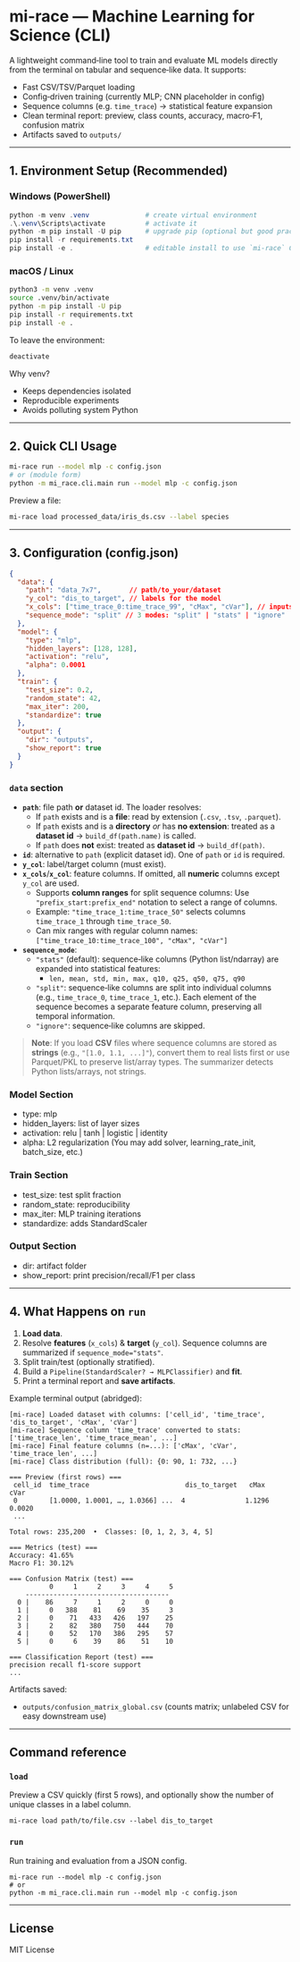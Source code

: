 # mi-race — Machine Learning for Science (CLI)

A lightweight command‑line tool to train and evaluate ML models directly from the terminal on tabular and sequence‑like data. It supports:
- Fast CSV/TSV/Parquet loading
- Config‑driven training (currently MLP; CNN placeholder in config)
- Sequence columns (e.g. `time_trace`) → statistical feature expansion
- Clean terminal report: preview, class counts, accuracy, macro‑F1, confusion matrix
- Artifacts saved to `outputs/`

---

## 1. Environment Setup (Recommended)

### Windows (PowerShell)
```powershell
python -m venv .venv              # create virtual environment
.\.venv\Scripts\activate          # activate it
python -m pip install -U pip      # upgrade pip (optional but good practice)
pip install -r requirements.txt
pip install -e .                  # editable install to use `mi-race` CLI
```

### macOS / Linux
```bash
python3 -m venv .venv
source .venv/bin/activate
python -m pip install -U pip
pip install -r requirements.txt
pip install -e .
```

To leave the environment:
```bash
deactivate
```

Why venv?
- Keeps dependencies isolated
- Reproducible experiments
- Avoids polluting system Python

---

## 2. Quick CLI Usage

```bash
mi-race run --model mlp -c config.json
# or (module form)
python -m mi_race.cli.main run --model mlp -c config.json
```

Preview a file:
```bash
mi-race load processed_data/iris_ds.csv --label species
```

---

## 3. Configuration (config.json)

```json
{
  "data": {
    "path": "data_7x7",       // path/to_your/dataset
    "y_col": "dis_to_target", // labels for the model
    "x_cols": ["time_trace_0:time_trace_99", "cMax", "cVar"], // inputs for the model
    "sequence_mode": "split" // 3 modes: "split" | "stats" | "ignore"
  },
  "model": {
    "type": "mlp",
    "hidden_layers": [128, 128],
    "activation": "relu",
    "alpha": 0.0001
  },
  "train": {
    "test_size": 0.2,
    "random_state": 42,
    "max_iter": 200,
    "standardize": true
  },
  "output": {
    "dir": "outputs",
    "show_report": true
  }
}
```

### `data` section
- **`path`**: file path **or** dataset id. The loader resolves:
  - If `path` exists and is a **file**: read by extension (`.csv`, `.tsv`, `.parquet`).
  - If `path` exists and is a **directory** *or* has **no extension**: treated as a **dataset id** → `build_df(path.name)` is called.
  - If `path` does **not** exist: treated as **dataset id** → `build_df(path)`.
- **`id`**: alternative to `path` (explicit dataset id). One of `path` or `id` is required.
- **`y_col`**: label/target column (must exist).
- **`x_cols`**/**`x_col`**: feature columns. If omitted, all **numeric** columns except `y_col` are used.
  - Supports **column ranges** for split sequence columns: Use `"prefix_start:prefix_end"` notation to select a range of columns.
  - Example: `"time_trace_1:time_trace_50"` selects columns `time_trace_1` through `time_trace_50`.
  - Can mix ranges with regular column names: `["time_trace_10:time_trace_100", "cMax", "cVar"]`
- **`sequence_mode`**:
  - `"stats"` (default): sequence‑like columns (Python list/ndarray) are expanded into statistical features:
    - `len, mean, std, min, max, q10, q25, q50, q75, q90`
  - `"split"`: sequence‑like columns are split into individual columns (e.g., `time_trace_0`, `time_trace_1`, etc.). Each element of the sequence becomes a separate feature column, preserving all temporal information.
  - `"ignore"`: sequence‑like columns are skipped.

> **Note**: If you load **CSV** files where sequence columns are stored as **strings** (e.g., `"[1.0, 1.1, ...]"`), convert them to real lists first or use Parquet/PKL to preserve list/array types. The summarizer detects Python lists/arrays, not strings.


### Model Section 
- type: mlp
- hidden_layers: list of layer sizes
- activation: relu | tanh | logistic | identity
- alpha: L2 regularization
(You may add solver, learning_rate_init, batch_size, etc.)

### Train Section
- test_size: test split fraction
- random_state: reproducibility
- max_iter: MLP training iterations
- standardize: adds StandardScaler

### Output Section
- dir: artifact folder
- show_report: print precision/recall/F1 per class

---

## 4. What Happens on `run`
1. **Load data**.
2. Resolve **features** (`x_cols`) & **target** (`y_col`). Sequence columns are summarized if `sequence_mode="stats"`.
3. Split train/test (optionally stratified).
4. Build a `Pipeline(StandardScaler? → MLPClassifier)` and **fit**.
5. Print a terminal report and **save artifacts**.

Example terminal output (abridged):

```
[mi-race] Loaded dataset with columns: ['cell_id', 'time_trace', 'dis_to_target', 'cMax', 'cVar']
[mi-race] Sequence column 'time_trace' converted to stats: ['time_trace_len', 'time_trace_mean', ...]
[mi-race] Final feature columns (n=...): ['cMax', 'cVar', 'time_trace_len', ...]
[mi-race] Class distribution (full): {0: 90, 1: 732, ...}

=== Preview (first rows) ===
 cell_id  time_trace                        dis_to_target   cMax     cVar
 0        [1.0000, 1.0001, …, 1.0366] ...  4               1.1296   0.0020
 ...

Total rows: 235,200  •  Classes: [0, 1, 2, 3, 4, 5]

=== Metrics (test) ===
Accuracy: 41.65%
Macro F1: 30.12%

=== Confusion Matrix (test) ===
          0     1     2     3     4     5
    ------------------------------------
  0 |    86     7     1     2     0     0
  1 |     0   388    81    69    35     3
  2 |     0    71   433   426   197    25
  3 |     2    82   380   750   444    70
  4 |     0    52   170   386   295    57
  5 |     0     6    39    86    51    10

=== Classification Report (test) ===
precision recall f1-score support
...
```

Artifacts saved:
- `outputs/confusion_matrix_global.csv` (counts matrix; unlabeled CSV for easy downstream use)

---

## Command reference

### `load`
Preview a CSV quickly (first 5 rows), and optionally show the number of unique classes in a label column.
```
mi-race load path/to/file.csv --label dis_to_target
```

### `run`
Run training and evaluation from a JSON config.
```
mi-race run --model mlp -c config.json
# or
python -m mi_race.cli.main run --model mlp -c config.json
```

---

## License
MIT License